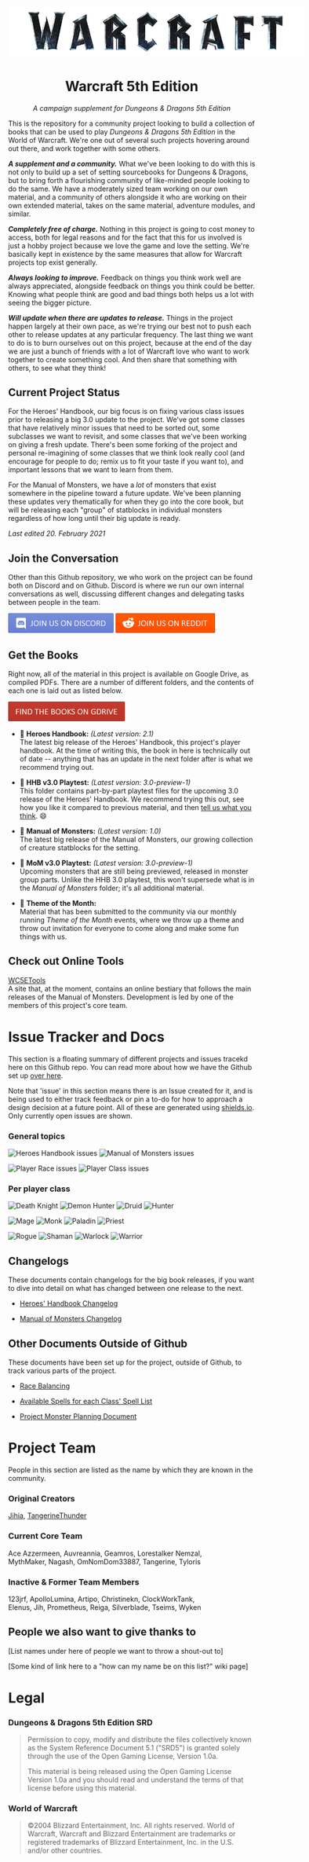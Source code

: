 <p align="center">

<img src='./assets/warcraft-logo.png' alt='Warcraft logo' style='max-width:600px; margin:auto;' />

</p>

<h1 align="center">Warcraft 5th Edition</h1>

<p align="center"><i>A campaign supplement for Dungeons & Dragons 5th Edition</i></p>

</p>

This is the repository for a community project looking to build a collection of books that can be used to play *Dungeons & Dragons 5th Edition* in the World of Warcraft. We're one out of several such projects hovering around out there, and work together with some others.

***A supplement and a community.*** What we've been looking to do with this is not only to build up a set of setting sourcebooks for Dungeons & Dragons, but to bring forth a flourishing community of like-minded people looking to do the same. We have a moderately sized team working on our own material, and a community of others alongside it who are working on their own extended material, takes on the same material, adventure modules, and similar.

***Completely free of charge.*** Nothing in this project is going to cost money to access, both for legal reasons and for the fact that this for us involved is just a hobby project because we love the game and love the setting. We're basically kept in existence by the same measures that allow for Warcraft projects top exist generally.

***Always looking to improve.*** Feedback on things you think work well are always appreciated, alongside feedback on things you think could be better. Knowing what people think are good and bad things both helps us a lot with seeing the bigger picture. 

***Will update when there are updates to release.*** Things in the project happen largely at their own pace, as we're trying our best not to push each other to release updates at any particular frequency. The last thing we want to do is to burn ourselves out on this project, because at the end of the day we are just a bunch of friends with a lot of Warcraft love who want to work together to create something cool. And then share that something with others, to see what they think!

## Current Project Status 

For the Heroes' Handbook, our big focus is on fixing various class issues prior to releasing a big 3.0 update to the project. We've got some classes that have relatively minor issues that need to be sorted out, some subclasses we want to revisit, and some classes that we've been working on giving a fresh update. There's been some forking of the project and personal re-imagining of some classes that we think look really cool (and encourage for people to do; remix us to fit your taste if you want to), and important lessons that we want to learn from them. 

For the Manual of Monsters, we have a *lot* of monsters that exist somewhere in the pipeline toward a future update. We've been planning these updates very thematically for when they go into the core book, but will be releasing each "group" of statblocks in individual monsters regardless of how long until their big update is ready.

*Last edited 20. February 2021*

## Join the Conversation

Other than this Github repository, we who work on the project can be found both on Discord and on Github. Discord is where we run our own internal conversations as well, discussing different changes and delegating tasks between people in the team.

[<img src="./assets/discord-button.png" alt="Join us on Discord" />](https://discord.com/invite/dKMJmmD)
[<img src="./assets/reddit-button.png" alt="Join us on Reddit" />](https://www.reddit.com/r/wc5e/)

## Get the Books

Right now, all of the material in this project is available on Google Drive, as compiled PDFs. There are a number of different folders, and the contents of each one is laid out as listed below.

[<img src="./assets/books-button.png" alt="Find the books on GDrive" />](https://drive.google.com/drive/folders/1kVoAMR8TiO3CXFYcigFN2B6zk62xcnv9)

- 📕 **Heroes Handbook:** *(Latest version: 2.1)*
<br /> The latest big release of the Heroes' Handbook, this project's player handbook. At the time of writing this, the book in here is technically out of date -- anything that has an update in the next folder after is what we recommend trying out.

- 📕 **HHB v3.0 Playtest:** *(Latest version: 3.0-preview-1)*
<br /> This folder contains part-by-part playtest files for the upcoming 3.0 release of the Heroes' Handbook. We recommend trying this out, see how you like it compared to previous material, and then [tell us what you think](https://docs.google.com/forms/d/e/1FAIpQLSe0QxHjdCpTJklwZdLg5kCZTD0LSoj9NJkeBm_ZyycPPkXzpw/viewform?usp=sf_link). 😄

- 📙 **Manual of Monsters:** *(Latest version: 1.0)*
<br /> The latest big release of the Manual of Monsters, our growing collection of creature statblocks for the setting. 

- 📙 **MoM v3.0 Playtest:** *(Latest version: 3.0-preview-1)*
<br /> Upcoming monsters that are still being previewed, released in monster group parts. Unlike the HHB 3.0 playtest, this won't supersede what is in the *Manual of Monsters* folder; it's all additional material.

- 📗 **Theme of the Month:** 
<br /> Material that has been submitted to the community via our monthly running *Theme of the Month* events, where we throw up a theme and throw out invitation for everyone to come along and make some fun things with us. 

## Check out Online Tools

[WC5ETools](https://orjanbp.github.io/wc5etools/) 
<br /> A site that, at the moment, contains an online bestiary that follows the main releases of the Manual of Monsters. Development is led by one of the members of this project's core team.

# Issue Tracker and Docs

This section is a floating summary of different projects and issues tracekd here on this Github repo. You can read more about how we have the Github set up [over here](https://github.com/Jihia/Warcraft-5e-Conversion/wiki/Github-Project-Setup).

Note that 'issue' in this section means there is an Issue created for it, and is being used to either track feedback or pin a to-do for how to approach a design decision at a future point. All of these are generated using [shields.io](https://shields.io/). Only currently open issues are shown.

### General topics

![Heroes Handbook issues](https://img.shields.io/github/issues-search/Jihia/Warcraft-5e-Conversion?color=orange&label=%F0%9F%93%99%20%20Heroes%20Handbook&query=is%3Aopen%20label%3A%22%F0%9F%93%99%20Book%3A%20HHB%22&style=flat-square)
![Manual of Monsters issues](https://img.shields.io/github/issues-search/Jihia/Warcraft-5e-Conversion?color=orange&label=%F0%9F%93%98%20Manual%20of%20Monsters&query=is%3Aopen%20label%3A%22%F0%9F%93%98%20Book%3A%20MM%22&style=flat-square)

![Player Race issues](https://img.shields.io/github/issues-search/Jihia/Warcraft-5e-Conversion?color=orange&label=Player%20Races&query=is%3Aopen%20label%3A%22%F0%9F%93%84%20race%22&style=flat-square)
![Player Class issues](https://img.shields.io/github/issues-search/Jihia/Warcraft-5e-Conversion?color=orange&label=Player%20Classes&query=is%3Aopen%20label%3A%22%F0%9F%93%84%20class%22&style=flat-square)

### Per player class

![Death Knight](https://img.shields.io/github/issues-search/Jihia/Warcraft-5e-Conversion?label=Death%20Knight&query=is%3Aopen%20in:%3title%20%22Death%20Knight%22&style=flat-square)
![Demon Hunter](https://img.shields.io/github/issues-search/Jihia/Warcraft-5e-Conversion?label=Demon%20Hunter&query=is%3Aopen%20in:%3title%20%22Demon%20Hunter%22&style=flat-square)
![Druid](https://img.shields.io/github/issues-search/Jihia/Warcraft-5e-Conversion?label=Druid&query=is%3Aopen%20in:%3title%20%22Druid%22&style=flat-square)
![Hunter](https://img.shields.io/github/issues-search/Jihia/Warcraft-5e-Conversion?label=Hunter&query=is%3Aopen%20in:%3title%20%22Hunter%22&style=flat-square)

![Mage](https://img.shields.io/github/issues-search/Jihia/Warcraft-5e-Conversion?label=Mage&query=is%3Aopen%20in:%3title%20%22Mage%22&style=flat-square)
![Monk](https://img.shields.io/github/issues-search/Jihia/Warcraft-5e-Conversion?label=Monk&query=is%3Aopen%20in:%3title%20%22Monk%22&style=flat-square)
![Paladin](https://img.shields.io/github/issues-search/Jihia/Warcraft-5e-Conversion?label=Paladin&query=is%3Aopen%20in:%3title%20%22Paladin%22&style=flat-square)
![Priest](https://img.shields.io/github/issues-search/Jihia/Warcraft-5e-Conversion?label=Priest&query=is%3Aopen%20in:%3title%20%22Priest%22&style=flat-square)

![Rogue](https://img.shields.io/github/issues-search/Jihia/Warcraft-5e-Conversion?label=Rogue&query=is%3Aopen%20in:%3title%20%22Rogue%22&style=flat-square)
![Shaman](https://img.shields.io/github/issues-search/Jihia/Warcraft-5e-Conversion?label=Shaman&query=is%3Aopen%20in:%3title%20%22Shaman%22&style=flat-square)
![Warlock](https://img.shields.io/github/issues-search/Jihia/Warcraft-5e-Conversion?label=Warlock&query=is%3Aopen%20in:%3title%20%22Warlock%22&style=flat-square)
![Warrior](https://img.shields.io/github/issues-search/Jihia/Warcraft-5e-Conversion?label=Warrior&query=is%3Aopen%20in:%3title%20%22Warrior%22&style=flat-square)

## Changelogs

These documents contain changelogs for the big book releases, if you want to dive into detail on what has changed between one release to the next. 

* [Heroes' Handbook Changelog](https://drive.google.com/open?id=1AtTF7o6sAZZLxA75oa-96ENNNBMAJ-z7m9Y93uk4b8A)

* [Manual of Monsters Changelog](https://docs.google.com/spreadsheets/d/1487fO7RPdUbloD7NY6mdCC-yFwsU4yFHOUQ4CBqX9mE)

## Other Documents Outside of Github

These documents have been set up for the project, outside of Github, to track various parts of the project. 

* [Race Balancing](https://drive.google.com/open?id=1S-XKXMaiLtRLpeIg9t50PvvAfEajpq72MxjTqa9ZbaI)

* [Available Spells for each Class' Spell List](https://drive.google.com/open?id=1bzXzGxXFdC3zUdm8_4aURXfftixsJTStRn49fAeSDgs)

* [Project Monster Planning Document](https://docs.google.com/spreadsheets/d/1gjxgzF93LLB3q_o7QYe9xynpxkaUrkorklA7YGHSJvA/edit?usp=sharing)

# Project Team

People in this section are listed as the name by which they are known in the community. 

### Original Creators

[Jihia](https://github.com/Jihia), [TangerineThunder](https://github.com/orjanbp)

### Current Core Team

Ace Azzermeen, Auvreannia, Geamros, Lorestalker Nemzal, <br />
MythMaker, Nagash, OmNomDom33887, Tangerine, Tyloris

### Inactive & Former Team Members

123jrf, ApolloLumina, Artipo, Christinekn, ClockWorkTank, <br />
Elenus, Jih, Prometheus, Reiga, Silverblade, Tseims, Wyken


## People we also want to give thanks to

[List names under here of people we want to throw a shout-out to]

[Some kind of link here to a "how can my name be on this list?" wiki page]

# Legal

### Dungeons & Dragons 5th Edition SRD
> Permission to copy, modify and distribute the files collectively known as the System Reference Document 5.1 ("SRD5") is granted solely through the use of the Open Gaming License, Version 1.0a.
> 
> This material is being released using the Open Gaming License Version 1.0a and you should read and understand the terms of that license before using this material.

### World of Warcraft
> ©2004 Blizzard Entertainment, Inc. All rights reserved. World of Warcraft, Warcraft and Blizzard Entertainment are trademarks or registered trademarks of Blizzard Entertainment, Inc. in the U.S. and/or other countries.
